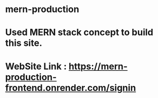 # mern-production
# Used MERN stack concept to build this site.
# WebSite Link : https://mern-production-frontend.onrender.com/signin
